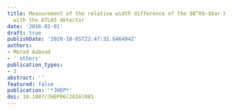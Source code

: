 ```yaml
---
title: Measurement of the relative width difference of the $B^0$-$bar B^0$ system
  with the ATLAS detector
date: '2016-01-01'
draft: true
publishDate: '2020-10-05T22:47:32.646494Z'
authors:
- Morad Aaboud
- ' others'
publication_types:
- 2
abstract: ''
featured: false
publication: '*JHEP*'
doi: 10.1007/JHEP06(2016)081
---
```


